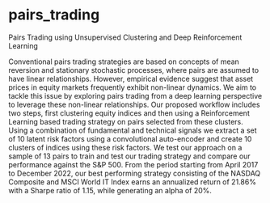 # pairs_trading
Pairs Trading using Unsupervised Clustering and Deep Reinforcement Learning

Conventional pairs trading strategies are based on concepts of mean reversion and stationary stochastic processes, where pairs are assumed to have linear relationships. However, empirical evidence suggest that asset prices in equity markets frequently exhibit non-linear dynamics. We aim to tackle this issue by exploring pairs trading from a deep learning perspective to leverage these non-linear relationships. Our proposed workflow includes two steps, first clustering equity indices and then using a Reinforcement Learning based trading strategy on pairs selected from these clusters. Using a combination of fundamental and technical signals we extract a set of 10 latent risk factors using a convolutional auto-encoder and create 10 clusters of indices using these risk factors. We test our approach on a sample of 13 pairs to train and test our trading strategy and compare our performance against the S&P 500. From the period starting from April 2017 to December 2022, our best performing strategy consisting of the NASDAQ Composite and MSCI World IT Index earns an annualized return of 21.86% with a Sharpe ratio of 1.15, while generating an alpha of 20%.

